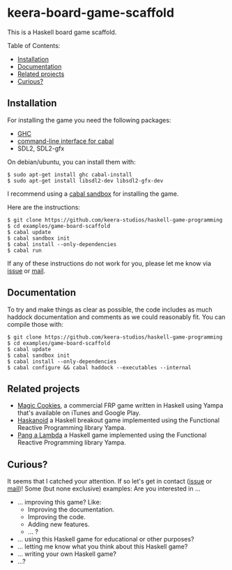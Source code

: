 # keera-board-game-scaffold

This is a Haskell board game scaffold.

Table of Contents:
  * [Installation](#installation)
  * [Documentation](#documentation)
  * [Related projects](#related-projects)
  * [Curious?](#curious)

## Installation

For installing the game you need the following packages:
   * [GHC](https://www.haskell.org/ghc/)
   * [command-line interface for cabal](https://github.com/haskell/cabal/tree/master/cabal-install)
   * SDL2, SDL2-gfx

On debian/ubuntu, you can install them with:

   ```
   $ sudo apt-get install ghc cabal-install
   $ sudo apt-get install libsdl2-dev libsdl2-gfx-dev
   ```
I recommend using a [cabal sandbox](https://www.haskell.org/cabal/users-guide/installing-packages.html#developing-with-sandboxes) for installing the game.

Here are the instructions:

```
$ git clone https://github.com/keera-studios/haskell-game-programming
$ cd examples/game-board-scaffold
$ cabal update
$ cabal sandbox init
$ cabal install --only-dependencies
$ cabal run
```

If any of these instructions do not work for you, please let me know via [issue](https://github.com/keera-studios/haskell-game-programming/issues) or [mail](chriz@keera.co.uk).

## Documentation

To try and make things as clear as possible, the code includes as much haddock
documentation and comments as we could reasonably fit. You can compile
those with:

```
$ git clone https://github.com/keera-studios/haskell-game-programming
$ cd examples/game-board-scaffold
$ cabal update
$ cabal sandbox init
$ cabal install --only-dependencies
$ cabal configure && cabal haddock --executables --internal
```

## Related projects
  * [Magic Cookies](https://github.com/keera-studios/magic-cookies), a commercial FRP game written in Haskell using Yampa that's available on iTunes and Google Play.
  * [Haskanoid](https://github.com/ivanperez-haskell/haskanoid) a Haskell breakout game implemented using the Functional Reactive Programming library Yampa.
  * [Pang a Lambda](https://github.com/keera-studios/games-pang-a-lambda) a Haskell game implemented using the Functional Reactive Programming library Yampa.

## Curious?

It seems that I catched your attention. If so let's get in contact ([issue](https://github.com/keera-studios/haskell-game-programming/issues) or [mail](chriz@keera.co.uk))! Some (but none exclusive) examples: Are you interested in ...
  * ... improving this game? Like:
    * Improving the documentation.
    * Improving the code.
    * Adding new features.
    * ... ?
  * ... using this Haskell game for educational or other purposes?
  * ... letting me know what you think about this Haskell game?
  * ... writing your own Haskell game?
  * ...?
